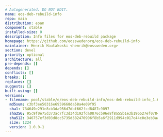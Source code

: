 ```yaml
---
# Autogenerated. DO NOT EDIT.
name: eos-deb-rebuild-info
repo: main
distribution: eoan
component: stable
installed-size: 0
description: Info files for eos-deb-rebuild package
homepage: https://github.com/eosswedenorg/eos-deb-rebuild-info
maintainer: Henrik Hautakoski <henrik@eossweden.org>
section: devel
priority: optional
architecture: all
pre-depends: []
depends: []
conflicts: []
breaks: []
replaces: []
suggests: []
built-using: []
versions:
- filename: pool/stable/e/eos-deb-rebuild-info/eos-deb-rebuild-info_1.0.0-1_all.deb
  md5sum: c3bf3ee50316e6959668da58a4e09f95
  sha1: 734649e291e8cb3da956d7dbf662fcd8487c9097
  sha256: 95c9f0e75d373ac7fc3d34d192fda0876cb96e8f8a55b1e3b196527ef0784398
  sha512: 346757ef3d03d8cc5735d382470906f8b5a6f2911d994c017c44c0e3eb3aa864559a570b0971420df5f99829ebda1739b5809766f429e9702f104b4cd47b2af5
  size: 1224
  version: 1.0.0-1
---
```

